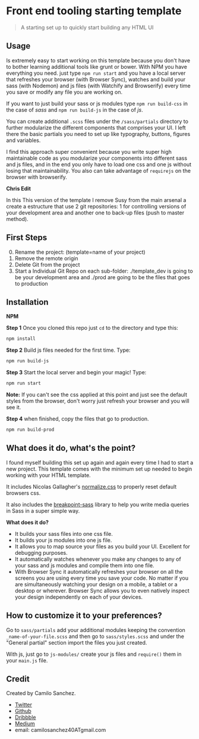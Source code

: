# Front end tooling starting template

> A starting set up to quickly start building any HTML UI

## Usage

Is extremely easy to start working on this template because you don't have to bother learning additional tools like grunt or bower. With NPM you have everything you need. just type `npm run start` and you have a local server that refreshes your browser (with Browser Sync), watches and build your sass (with Nodemon) and js files (with Watchify and Browserify) every time you save or modify any file you are working on.

If you want to just build your sass or js modules type `npm run build-css` in the case of *sass* and `npm run build-js` in the case of *js*.

You can create additional `.scss` files under the `/sass/partials` directory to further modularize the different components that comprises your UI.
I left there the basic partials you need to set up like typography, buttons, figures and variables.

I find this approach super convenient because you write super high maintainable code as you modularize your components into different sass and js files, and in the end you only have to load one css and one js without losing that maintainability. You also can take advantage of `requirejs` on the browser with browserify.

**Chris Edit**

In this This version of the template I remove Susy from the main arsenal a create a estructure that use 2 git repositories: 1 for controlling versions of your development area and another one to back-up files (push to master method). 

## First Steps
0. Rename the project: (template=name of your project)
1. Remove the remote origin
2. Delete Git from the project
3. Start a Individual Git Repo on each sub-folder: ./template_dev is going to be your development area and ./prod are going to be the files that goes to production

## Installation

**NPM**

**Step 1**
Once you cloned this repo just `cd` to the directory and type this:

```sh
npm install
```

**Step 2**
Build js files needed for the first time. Type:

```sh
npm run build-js
```

**Step 3**
Start the local server and begin your magic! Type:

```sh
npm run start
```
**Note:** If you can't see the css applied at this point and just see the default styles from the browser, don't worry just refresh your browser and you will see it.

**Step 4**
when finished, copy the files that go to production.

```sh
npm run build-prod
```

## What does it do, what's the point?

I found myself building this set up again and again every time I had to start a new project.
This template comes with the minimum set up needed to begin working with your HTML template.

It includes Nicolas Gallagher's [normalize.css](https://github.com/necolas/normalize.css) to properly reset default browsers css.

It also includes the [breakpoint-sass](https://github.com/at-import/breakpoint) library to help you write media queries in Sass in a super simple way.

**What does it do?**

- It builds your sass files into one css file.
- It builds your js modules into one js file.
- It allows you to map source your files as you build your UI. Excellent for debugging purposes.
- It automatically watches whenever you make any changes to any of your sass and js modules and compile them into one file.
- With Browser Sync it automatically refreshes your browser on all the screens you are using every time you save your code. No matter if you are simultaneously watching your design on a mobile, a tablet or a desktop or wherever. Browser Sync allows you to even natively inspect your design independently on each of your devices.


## How to customize it to your preferences?

Go to `sass/partials` add your additional modules keeping the convention `_name-of-your-file.scss` and then go to `sass/styles.scss` and under the "General partial" section import the files you just created.

With js, just go to `js-modules/` create your js files and `require()` them in your `main.js` file.

## Credit

Created by Camilo Sanchez.

- [Twitter](https://twitter.com/camilosanchez)
- [Github](https://github.com/camilosanchez)
- [Dribbble](https://dribbble.com/camilosanchez)
- [Medium](https://medium.com/@camilosanchez)
- email: camilosanchez40ATgmail.com



